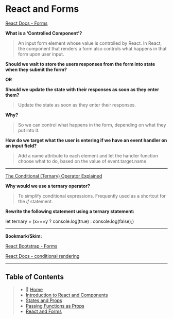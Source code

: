 # React and Forms

[React Docs - Forms](https://reactjs.org/docs/forms.html)

**What is a ‘Controlled Component’?**

> An input form element whose value is controlled by React. In React, the component that renders a form also controls what happens in that form upon user input.

**Should we wait to store the users responses from the form into state when they submit the form?**

**OR**

**Should we update the state with their responses as soon as they enter them?**

> Update the state as soon as they enter their responses.

**Why?**

> So we can control what happens in the form, depending on what they put into it.

**How do we target what the user is entering if we have an event handler on an input field?**

> Add a name attribute to each element and let the handler function choose what to do, based on the value of event.target.name

_____

[The Conditional (Ternary) Operator Explained](https://codeburst.io/javascript-the-conditional-ternary-operator-explained-cac7218beeff)

**Why would we use a ternary operator?**

> To simplify conditional expressions. Frequently used as a shortcut for the *if* statement.

**Rewrite the following statement using a ternary statement:**

   let ternary = (x===y ? console.log(true) : console.log(false);)

_____

**Bookmark/Skim:**

[React Bootstrap - Forms](https://react-bootstrap.github.io/components/forms/)

[React Docs - conditional rendering](https://reactjs.org/docs/conditional-rendering.html)

_____

## Table of Contents

> * 🏡 [Home](README.md)
> * [Introduction to React and Components](read01.md)
> * [States and Props](read02.md)
> * [Passing Functions as Props](read03.md)
> * [React and Forms](read04.md)
